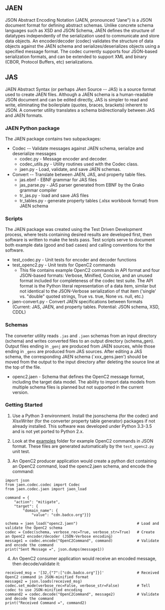 ## JAEN
JSON Abstract Encoding Notation (JAEN, pronounced "Jane") is a JSON document format for defining abstract schemas.
Unlike concrete schema languages such as XSD and JSON Schema, JAEN defines the structure of datatypes independently
of the serialization used to communicate and store data objects.  An encoder/decoder (codec) validates the structure
of data objects against the JAEN schema and serializes/deserializes objects using a specified message format.  The
codec currently supports four JSON-based serialization formats, and can be extended to support XML and binary (CBOR,
Protocol Buffers, etc) serializations.

## JAS
JAEN Abstract Syntax (or perhaps JAen Source -- JAS) is a source format used to create JAEN files.  Although a JAEN
schema is a human-readable JSON document and can be edited directly, JAS is simpler to read and write, eliminating
the boilerplate (quotes, braces, brackets) inherent to JSON.  A converter utility translates a schema bidirectionally
between JAS and JAEN formats.

### JAEN Python package
The JAEN package contains two subpackages:
- Codec -- Validate messages against JAEN schema, serialize and deserialize messages
  - codec.py - Message encoder and decoder.
  - codec_utils.py - Utility routines used with the Codec class.
  - jaen.py - Load, validate, and save JAEN schemas.
- Convert -- Translate between JAEN, JAS, and property table files.
  - jas.ebnf - EBNF grammar for JAS files
  - jas_parse.py - JAS parser generated from EBNF by the Grako grammar compiler
  - tr_jas.py - load and save JAS files
  - tr_tables.py - generate property tables (.xlsx workbook format) from JAEN schema

### Scripts
The JAEN package was created using the Test Driven Development process, where tests containing desired results
are developed first, then software is written to make the tests pass.  Test scripts serve to document both
example data (good and bad cases) and calling conventions for the software.
- test_codec.py - Unit tests for encoder and decoder functions
- test_openc2.py - Unit tests for OpenC2 commands
   - This file contains example OpenC2 commands in API format and four JSON-based formats:
   Verbose, Minified, Concise, and an unused format included for completeness of the codec test suite.
   The API format is the Python literal representation of a data item, similar but not identical to the
   JSON-Verbose serialization of that item ('single' vs. "double" quoted strings, True vs. true,
   None vs. null, etc.)
- jaen-convert.py - Convert JAEN specifications between formats (Current: JAS, JAEN, and property
 tables.  Potential: JSON schema, XSD, CDDL)

### Schemas
The converter utility reads `.jas` and `.jaen` schemas from an input directory (schema) and writes
converted files to an output directory (schema_gen).  Output files ending in `_genj` are
produced from JAEN sources, while those ending in `_gens` are produced from JAS sources.
After editing a JAS schema, the corresponding JAEN schema (`xxx_gens.jaen') should be moved
from the output to the input directory after deleting the source line at the top of the file.
- openc2.jaen - Schema that defines the OpenC2 message format, including the target data model.  The
ability to import data models from multiple schema files is planned but not supported
in the current version.

### Getting Started
1. Use a Python 3 environment.  Install the jsonschema (for the codec) and XlsxWriter
(for the converter property table generator) packages if not already installed.
This software was developed under Python 3.3-3.5 and is not yet ported to Python 2.x.

2. Look at the [examples](examples) folder for example OpenC2 commands in JSON format.
These files are generated automatically by the `test_openc2.py` unit test.

3. An OpenC2 producer application would create a python dict containing an OpenC2 command, load the
openc2.jaen schema, and encode the command:

```
import json
from jaen.codec.codec import Codec
from jaen.codec.jaen import jaen_load

command = {
    "action": "mitigate",
    "target": {
        "domain_name": {
            "value": "cdn.badco.org"}}}

schema = jaen_load("openc2.jaen")                           # Load and validate the OpenC2 schema
codec = Codec(schema, verbose_rec=True, verbose_str=True)   # Create an OpenC2 encoder/decoder (JSON-Verbose encoding)
message1 = codec.encode("OpenC2Command", command)           # Validate and encode the command
print("Sent Message =", json.dumps(message1))
```
4. An OpenC2 consumer application would receive an encoded message, then decode/validate it:
```
received_msg = '[32,{"7":["cdn.badco.org"]}]'               # Received OpenC2 command in JSON-minified format
message2 = json.loads(received_msg)
codec.set_mode(verbose_rec=False, verbose_str=False)        # Tell codec to use JSON-minified encoding
command2 = codec.decode("OpenC2Command", message2)          # Validate and decode the command
print("Received Command =", command2)
```